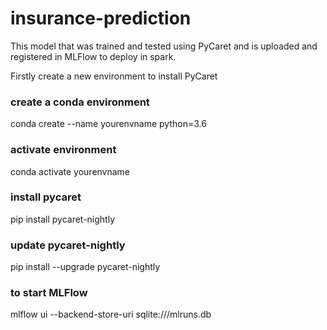 # insurance-prediction
 This model that was trained and tested using PyCaret and is uploaded and registered in MLFlow to deploy in spark.
 
 Firstly create a new environment to install PyCaret
### create a conda environment
conda create --name yourenvname python=3.6
### activate environment
conda activate yourenvname
### install pycaret
pip install pycaret-nightly
### update pycaret-nightly
pip install --upgrade pycaret-nightly
### to start MLFlow
mlflow ui --backend-store-uri sqlite:///mlruns.db

